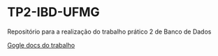 # TP2-IBD-UFMG
Repositório para a realização do trabalho prático 2 de Banco de Dados

[Gogle docs do trabalho](https://docs.google.com/document/d/1fmDFtRIX4SD15YD9zW5VwbN8lnL-M4ZnamWYFPArxoI/edit?usp=sharing)
